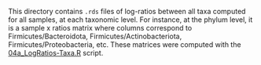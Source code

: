 This directory contains `.rds` files of log-ratios between all taxa computed for all samples, at each taxonomic level. For instance, at the phylum level, it is a sample x ratios matrix where columns correspond to Firmicutes/Bacteroidota, Firmicutes/Actinobacteriota, Firmicutes/Proteobacteria, etc.
These matrices were computed with the [04a_LogRatios-Taxa.R](../../../../scripts/analysis-combined/04a_LogRatios-Taxa.R) script.
